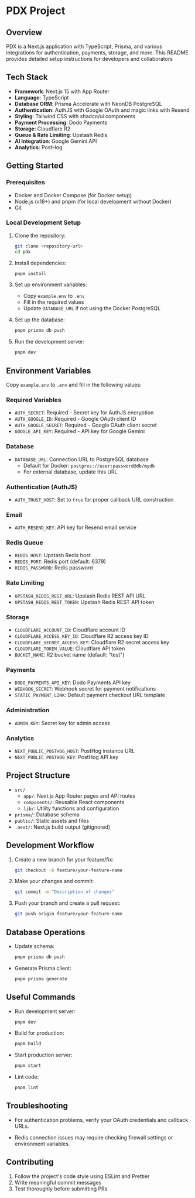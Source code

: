 # PDX Project

## Overview

PDX is a Next.js application with TypeScript, Prisma, and various integrations for authentication, payments, storage, and more. This README provides detailed setup instructions for developers and collaborators

## Tech Stack

- **Framework**: Next.js 15 with App Router
- **Language**: TypeScript
- **Database ORM**: Prisma Accelerate with NeonDB PostgreSQL
- **Authentication**: AuthJS with Google OAuth and magic links with Resend
- **Styling**: Tailwind CSS with shadcn/ui components
- **Payment Processing**: Dodo Payments
- **Storage**: Cloudflare R2
- **Queue & Rate Limiting**: Upstash Redis
- **AI Integration**: Google Gemini API
- **Analytics**: PostHog

## Getting Started

### Prerequisites

- Docker and Docker Compose (for Docker setup)
- Node.js (v18+) and pnpm (for local development without Docker)
- Git

### Local Development Setup

1. Clone the repository:

   ```bash
   git clone <repository-url>
   cd pdx
   ```

2. Install dependencies:

   ```bash
   pnpm install
   ```

3. Set up environment variables:

   - Copy `example.env` to `.env`
   - Fill in the required values
   - Update `DATABASE_URL` if not using the Docker PostgreSQL

4. Set up the database:

   ```bash
   pnpm prisma db push
   ```

5. Run the development server:
   ```bash
   pnpm dev
   ```

## Environment Variables

Copy `example.env` to `.env` and fill in the following values:

### Required Variables

- `AUTH_SECRET`: Required - Secret key for AuthJS encryption
- `AUTH_GOOGLE_ID`: Required - Google OAuth client ID
- `AUTH_GOOGLE_SECRET`: Required - Google OAuth client secret
- `GOOGLE_API_KEY`: Required - API key for Google Gemini

### Database

- `DATABASE_URL`: Connection URL to PostgreSQL database
  - Default for Docker: `postgres://user:password@db/mydb`
  - For external database, update this URL

### Authentication (AuthJS)

- `AUTH_TRUST_HOST`: Set to `true` for proper callback URL construction

### Email

- `AUTH_RESEND_KEY`: API key for Resend email service

### Redis Queue

- `REDIS_HOST`: Upstash Redis host
- `REDIS_PORT`: Redis port (default: 6379)
- `REDIS_PASSWORD`: Redis password

### Rate Limiting

- `UPSTASH_REDIS_REST_URL`: Upstash Redis REST API URL
- `UPSTASH_REDIS_REST_TOKEN`: Upstash Redis REST API token

### Storage

- `CLOUDFLARE_ACCOUNT_ID`: Cloudflare account ID
- `CLOUDFLARE_ACCESS_KEY_ID`: Cloudflare R2 access key ID
- `CLOUDFLARE_SECRET_ACCESS_KEY`: Cloudflare R2 secret access key
- `CLOUDFLARE_TOKEN_VALUE`: Cloudflare API token
- `BUCKET_NAME`: R2 bucket name (default: "test")

### Payments

- `DODO_PAYMENTS_API_KEY`: Dodo Payments API key
- `WEBHOOK_SECRET`: Webhook secret for payment notifications
- `STATIC_PAYMENT_LINK`: Default payment checkout URL template

### Administration

- `ADMIN_KEY`: Secret key for admin access

### Analytics

- `NEXT_PUBLIC_POSTHOG_HOST`: PostHog instance URL
- `NEXT_PUBLIC_POSTHOG_KEY`: PostHog API key

## Project Structure

- `src/`
  - `app/`: Next.js App Router pages and API routes
  - `components/`: Reusable React components
  - `lib/`: Utility functions and configuration
- `prisma/`: Database schema
- `public/`: Static assets and files
- `.next/`: Next.js build output (gitignored)

## Development Workflow

1. Create a new branch for your feature/fix:

   ```bash
   git checkout -b feature/your-feature-name
   ```

2. Make your changes and commit:

   ```bash
   git commit -m "Description of changes"
   ```

3. Push your branch and create a pull request:
   ```bash
   git push origin feature/your-feature-name
   ```

## Database Operations

- Update schema:

  ```bash
  pnpm prisma db push
  ```

- Generate Prisma client:
  ```bash
  pnpm prisma generate
  ```

## Useful Commands

- Run development server:

  ```bash
  pnpm dev
  ```

- Build for production:

  ```bash
  pnpm build
  ```

- Start production server:

  ```bash
  pnpm start
  ```

- Lint code:
  ```bash
  pnpm lint
  ```

## Troubleshooting

- For authentication problems, verify your OAuth credentials and callback URLs.

- Redis connection issues may require checking firewall settings or environment variables.

## Contributing

1. Follow the project's code style using ESLint and Prettier
2. Write meaningful commit messages
3. Test thoroughly before submitting PRs
